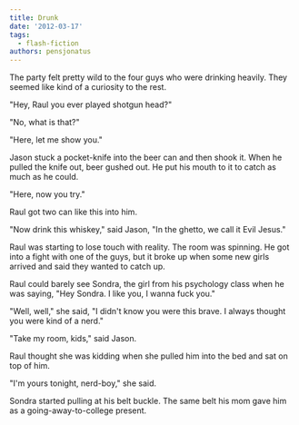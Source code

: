 ```yaml
---
title: Drunk
date: '2012-03-17'
tags:
  - flash-fiction
authors: pensjonatus
---
```


The party felt pretty wild to the four guys who were drinking heavily. They
seemed like kind of a curiosity to the rest.

<!-- truncate -->

"Hey, Raul you ever played shotgun head?"

"No, what is that?"

"Here, let me show you."

Jason stuck a pocket-knife into the beer can and then shook it. When he pulled
the knife out, beer gushed out. He put his mouth to it to catch as much as he
could.

"Here, now you try."

Raul got two can like this into him.

"Now drink this whiskey," said Jason, "In the ghetto, we call it Evil Jesus."

Raul was starting to lose touch with reality. The room was spinning. He got into
a fight with one of the guys, but it broke up when some new girls arrived and
said they wanted to catch up.

Raul could barely see Sondra, the girl from his psychology class when he was
saying, "Hey Sondra. I like you, I wanna fuck you."

"Well, well," she said, "I didn't know you were this brave. I always thought you
were kind of a nerd."

"Take my room, kids," said Jason.

Raul thought she was kidding when she pulled him into the bed and sat on top of
him.

"I'm yours tonight, nerd-boy," she said.

Sondra started pulling at his belt buckle. The same belt his mom gave him as a
going-away-to-college present.
